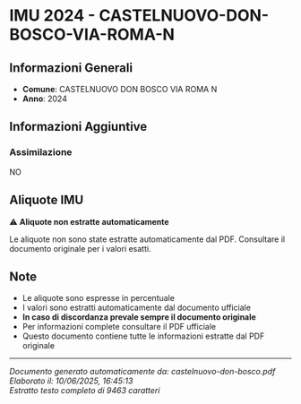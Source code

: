 # IMU 2024 - CASTELNUOVO-DON-BOSCO-VIA-ROMA-N

## Informazioni Generali

- **Comune**: CASTELNUOVO DON BOSCO VIA ROMA N
- **Anno**: 2024

## Informazioni Aggiuntive

### Assimilazione
NO


## Aliquote IMU

⚠️ **Aliquote non estratte automaticamente**

Le aliquote non sono state estratte automaticamente dal PDF. 
Consultare il documento originale per i valori esatti.

## Note

- Le aliquote sono espresse in percentuale
- I valori sono estratti automaticamente dal documento ufficiale
- **In caso di discordanza prevale sempre il documento originale**
- Per informazioni complete consultare il PDF ufficiale
- Questo documento contiene tutte le informazioni estratte dal PDF originale

---
*Documento generato automaticamente da: castelnuovo-don-bosco.pdf*  
*Elaborato il: 10/06/2025, 16:45:13*  
*Estratto testo completo di 9463 caratteri*
